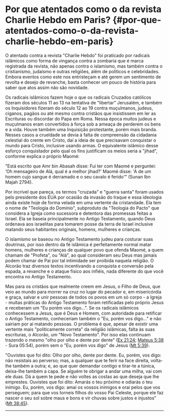 # Por que atentados como o da revista Charlie Hebdo em Paris? {#por-que-atentados-como-o-da-revista-charlie-hebdo-em-paris}

O atentado contra a revista &quot;Charlie Hebdo&quot; foi praticado por radicais islâmicos como forma de vingança contra a zombaria que é marca registrada da revista, não apenas contra o islamismo, mas também contra o cristianismo, judaísmo e outras religiões, além de políticos e celebridades. Embora eventos como este nos entristeçam e até gerem um sentimento de revolta e desejo de revanche, basta conhecer um pouco de história para saber que atos assim não são novidade.

Os radicais islâmicos fazem hoje o que os radicais Cruzados católicos fizeram dos séculos 11 ao 13 na tentativa de &quot;libertar&quot; Jerusalém, e também os Inquisidores fizeram do século 12 ao 19 contra muçulmanos, judeus, ciganos, pagãos ou até mesmo contra cristãos que insistissem em ler as Escrituras ou discordar do Papa em Roma. Nessa época muitos judeus e muçulmanos eram convertidos à força sob a ameaça de perderem os bens e a vida. Houve também uma Inquisição protestante, porém mais branda. Nesses casos a crueldade se devia à falta de compreensão da cidadania celestial do crente em Cristo, daí a ideia de que precisavam conquistar o mundo para Cristo, inclusive usando armas. O equivalente islâmico desse esforço conquistador pelo qual os fins justificam os meios seria a &quot;jihad&quot;, conforme explica o próprio Maomé:

&quot;Está escrito que Amr bin Abasah disse: Fui ter com Maomé e perguntei: ‘Oh mensageiro de Alá, qual é a melhor jihad?&#039; Maomé disse: &#039;A de um homem cujo sangue é derramado e o seu cavalo é ferido&#039;&quot; (Sunan Ibn Majah 2794).

Por incrível que pareça, os termos &quot;cruzada&quot; e &quot;guerra santa&quot; foram usados pelo presidente dos EUA por ocasião da invasão do Iraque e essa ideologia ainda existe hoje de forma velada em uma vertente da cristandade. Ela tem o nome de &quot;Teologia do Domínio&quot;, subproduto da &quot;Teologia do Pacto&quot; que considera a Igreja como sucessora e detentora das promessas feitas a Israel. Ela se baseia principalmente no Antigo Testamento, quando Deus ordenava aos israelitas para tomarem posse da terra de Israel inclusive matando seus habitantes originais, homens, mulheres e crianças.

O islamismo se baseou no Antigo Testamento judeu para costurar suas doutrinas, por isso dentro da fé islâmica é perfeitamente normal matar homens, mulheres e crianças de qualquer povo que ofenda Maomé, a quem chamam de &quot;Profeta&quot;, ou &quot;Alá&quot;, ao qual consideram seu Deus mas jamais podem chamar de Pai por tal intimidade ser proibida naquela religião. O Alcorão traz diversos textos incentivando a conquista e conversão pela espada, a revanche e o ataque físico aos infiéis, nada diferente do que você encontra no Antigo Testamento.

Mas para os cristãos que realmente creem em Jesus, o Filho de Deus, que veio ao mundo para morrer na cruz no lugar do pecador e, em misericórdia e graça, salvar e unir pessoas de todos os povos em um só corpo - a Igreja - muitas práticas do Antigo Testamento foram retificadas pelo próprio Jesus e receberam um &quot;Eu porém vos digo...&quot;. Se os radicais islâmicos conhecessem a Jesus, que é Deus e Homem, com autoridade para retificar o Antigo Testamento, conheceriam também o ”Eu, porém vos digo...&quot; e não sairiam por aí matando pessoas. O problema é que, apesar de existir uma vertente mais &quot;politicamente correta&quot; da religião islâmicas, falta às suas escrituras, o Alcorão, um &quot;Novo Testamento&quot;. Por isso elas continuam trazendo o mesmo &quot;olho por olho e dente por dente&quot; ([Ex 21:24](http://bibliaonline.com.br/acf/ex/21/24); [Mateus 5:38](http://bibliaonline.com.br/acf/mt/5/38) - Sura 05:54), porém sem o ”Eu, porém vos digo&quot; de Jesus ([Mt 5:39](http://bibliaonline.com.br/acf/mt/5/39)).

&quot;Ouvistes que foi dito: Olho por olho, dente por dente. Eu, porém, vos digo: não resistais ao perverso; mas, a qualquer que te ferir na face direita, volta-lhe também a outra; e, ao que quer demandar contigo e tirar-te a túnica, deixa-lhe também a capa. Se alguém te obrigar a andar uma milha, vai com ele duas. Dá a quem te pede e não voltes as costas ao que deseja que lhe emprestes. Ouvistes que foi dito: Amarás o teu próximo e odiarás o teu inimigo. Eu, porém, vos digo: amai os vossos inimigos e orai pelos que vos perseguem; para que vos torneis filhos do vosso Pai Celeste, porque ele faz nascer o seu sol sobre maus e bons e vir chuvas sobre justos e injustos&quot; ([Mt 38:45](http://bibliaonline.com.br/acf/mt/38/45)).

*****